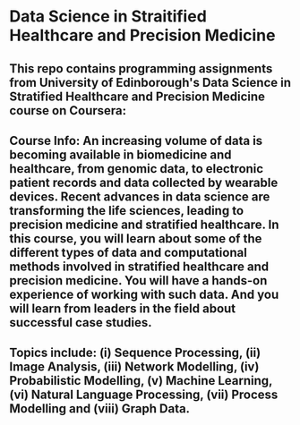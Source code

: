 # Data Science in Straitified Healthcare and Precision Medicine

## This repo contains programming assignments from University of Edinborough's Data Science in Stratified Healthcare and Precision Medicine course on Coursera:

## Course Info: An increasing volume of data is becoming available in biomedicine and healthcare, from genomic data, to electronic patient records and data collected by wearable devices. Recent advances in data science are transforming the life sciences, leading to precision medicine and stratified healthcare. In this course, you will learn about some of the different types of data and computational methods involved in stratified healthcare and precision medicine.  You will have a hands-on experience of working with such data.  And you will learn from leaders in the field about successful case studies. 

## Topics include: (i) Sequence Processing, (ii) Image Analysis, (iii) Network Modelling, (iv) Probabilistic Modelling, (v) Machine Learning, (vi) Natural Language Processing, (vii) Process Modelling and (viii) Graph Data.

